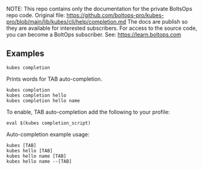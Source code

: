 <!-- note marker start -->
NOTE: This repo contains only the documentation for the private BoltsOps repo code.
Original file: https://github.com/boltops-pro/kubes-pro/blob/main/lib/kubes/cli/help/completion.md
The docs are publish so they are available for interested subscribers.
For access to the source code, you can become a BoltOps subscriber.
See: https://learn.boltops.com

<!-- note marker end -->

## Examples

    kubes completion

Prints words for TAB auto-completion.

    kubes completion
    kubes completion hello
    kubes completion hello name

To enable, TAB auto-completion add the following to your profile:

    eval $(kubes completion_script)

Auto-completion example usage:

    kubes [TAB]
    kubes hello [TAB]
    kubes hello name [TAB]
    kubes hello name --[TAB]
